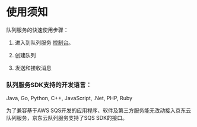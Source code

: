 # 使用须知

队列服务的快速使用步骤：

1. 进入到队列服务 [控制台](https://jqs-console.jdcloud.com)。

2. 创建队列

3. 发送和接收消息

   

### 队列服务SDK支持的开发语言：

Java, Go, Python, C++, JavaScript, .Net, PHP, Ruby

为了兼容基于AWS SQS开发的应用程序、软件及第三方服务能无改动接入京东云队列服务，京东云队列服务支持了SQS SDK的接口。

